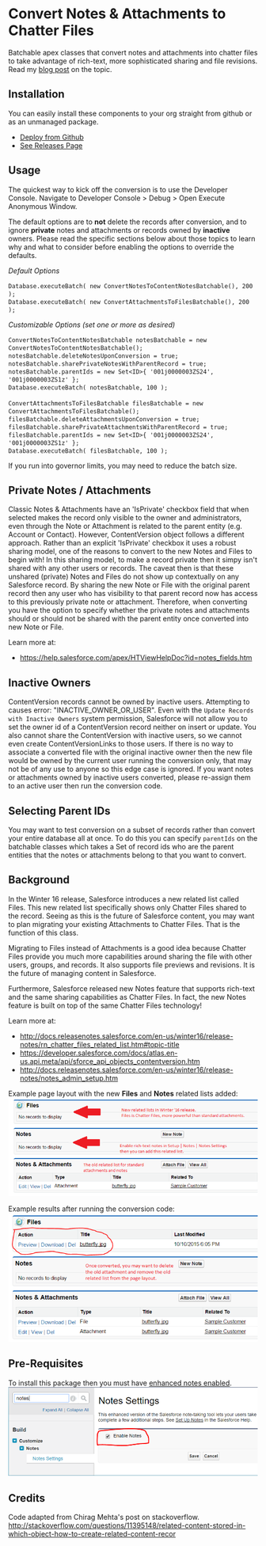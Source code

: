 Convert Notes & Attachments to Chatter Files
============================================

Batchable apex classes that convert notes and attachments into chatter files to take advantage of rich-text, more sophisticated sharing and file revisions. Read my [blog post](https://douglascayers.wordpress.com/2015/10/10/salesforce-convert-attachments-to-chatter-files/) on the topic.


Installation
------------
You can easily install these components to your org straight from github or as an unmanaged package.
* [Deploy from Github](https://githubsfdeploy.herokuapp.com)
* [See Releases Page](https://github.com/DouglasCAyers/sfdc-convert-attachments-to-chatter-files/releases)


Usage
-----
The quickest way to kick off the conversion is to use the Developer Console.
Navigate to Developer Console > Debug > Open Execute Anonymous Window.

The default options are to **not** delete the records after conversion,
and to ignore **private** notes and attachments or records owned by **inactive** owners.
Please read the specific sections below about those topics to learn why
and what to consider before enabling the options to override the defaults.

*Default Options*

    Database.executeBatch( new ConvertNotesToContentNotesBatchable(), 200 );
    Database.executeBatch( new ConvertAttachmentsToFilesBatchable(), 200 );

*Customizable Options (set one or more as desired)*

    ConvertNotesToContentNotesBatchable notesBatchable = new ConvertNotesToContentNotesBatchable();
    notesBatchable.deleteNotesUponConversion = true;
    notesBatchable.sharePrivateNotesWithParentRecord = true;
    notesBatchable.parentIds = new Set<ID>{ '001j0000003ZS24', '001j0000003ZS1z' };
    Database.executeBatch( notesBatchable, 100 );

    ConvertAttachmentsToFilesBatchable filesBatchable = new ConvertAttachmentsToFilesBatchable();
    filesBatchable.deleteAttachmentsUponConversion = true;
    filesBatchable.sharePrivateAttachmentsWithParentRecord = true;
    filesBatchable.parentIds = new Set<ID>{ '001j0000003ZS24', '001j0000003ZS1z' };
    Database.executeBatch( filesBatchable, 100 );

If you run into governor limits, you may need to reduce the batch size.


Private Notes / Attachments
---------------------------
Classic Notes & Attachments have an 'IsPrivate' checkbox field that when selected
makes the record only visible to the owner and administrators, even through the
Note or Attachment is related to the parent entity (e.g. Account or Contact).
However, ContentVersion object follows a different approach. Rather than an
explicit 'IsPrivate' checkbox it uses a robust sharing model, one of the reasons
to convert to the new Notes and Files to begin with! In this sharing model, to
make a record private then it simpy isn't shared with any other users or records.
The caveat then is that these unshared (private) Notes and Files do not show up
contextually on any Salesforce record. By sharing the new Note or File with the
original parent record then any user who has visibility to that parent record now
has access to this previously private note or attachment. Therefore, when converting
you have the option to specify whether the private notes and attachments should
or should not be shared with the parent entity once converted into new Note or File.

Learn more at:
* https://help.salesforce.com/apex/HTViewHelpDoc?id=notes_fields.htm


Inactive Owners
---------------
ContentVersion records cannot be owned by inactive users.
Attempting to causes error: "INACTIVE_OWNER_OR_USER".
Even with the `Update Records with Inactive Owners` system permission,
Salesforce will not allow you to set the owner id of a ContentVersion record
neither on insert or update. You also cannot share the ContentVersion with inactive users,
so we cannot even create ContentVersionLinks to those users.
If there is no way to associate a converted file with the original inactive owner
then the new file would be owned by the current user running the conversion only,
that may not be of any use to anyone so this edge case is ignored.
If you want notes or attachments owned by inactive users converted, please re-assign them
to an active user then run the conversion code.


Selecting Parent IDs
--------------------
You may want to test conversion on a subset of records rather than convert
your entire database all at once. To do this you can specify `parentIds` on the
batchable classes which takes a Set of record ids who are the parent entities
that the notes or attachments belong to that you want to convert.


Background
----------
In the Winter 16 release, Salesforce introduces a new related list called Files.
This new related list specifically shows only Chatter Files shared to the record.
Seeing as this is the future of Salesforce content, you may want to plan migrating
your existing Attachments to Chatter Files. That is the function of this class.

Migrating to Files instead of Attachments is a good idea because Chatter Files
provide you much more capabilities around sharing the file with other users, groups, and records.
It also supports file previews and revisions. It is the future of managing content in Salesforce.

Furthermore, Salesforce released new Notes feature that supports rich-text and the same sharing capabilities as Chatter Files. In fact, the new Notes feature is built on top of the same Chatter Files technology!

Learn more at:
* http://docs.releasenotes.salesforce.com/en-us/winter16/release-notes/rn_chatter_files_related_list.htm#topic-title
* https://developer.salesforce.com/docs/atlas.en-us.api.meta/api/sforce_api_objects_contentversion.htm
* http://docs.releasenotes.salesforce.com/en-us/winter16/release-notes/notes_admin_setup.htm

Example page layout with the new **Files** and **Notes** related lists added:
![screenshot](/images/related-lists-pre-conversion.png)

Example results after running the conversion code:
![screenshot](/images/related-lists-post-conversion.png)


Pre-Requisites
--------------
To install this package then you must have [enhanced notes enabled](http://docs.releasenotes.salesforce.com/en-us/winter16/release-notes/notes_admin_setup.htm).
![screenshot](/images/notes-settings.png)


Credits
-------
Code adapted from Chirag Mehta's post on stackoverflow.
http://stackoverflow.com/questions/11395148/related-content-stored-in-which-object-how-to-create-related-content-recor
